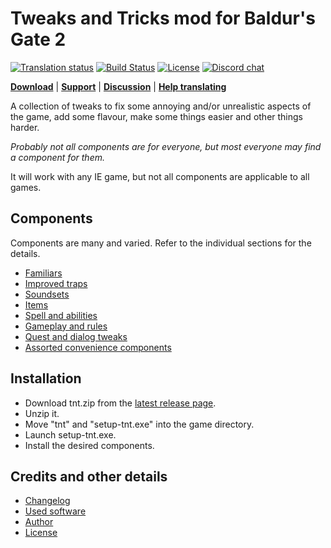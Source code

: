 # Tweaks and Tricks mod for Baldur's Gate 2

[![Translation status](https://tra.bgforge.net/widgets/infinity-engine/-/tweaks-and-tricks/svg-badge.svg)](https://tra.bgforge.net/projects/infinity-engine/tweaks-and-tricks/)
[![Build Status](https://golem.bgforge.net/mods/tweaks-and-tricks/status.svg)](https://golem.bgforge.net/mods/tweaks-and-tricks)
[![License](https://img.shields.io/badge/license-CC%20BY--NC--SA%204.0-blue.svg)](https://creativecommons.org/licenses/by-nc-sa/4.0/)
[![Discord chat](https://img.shields.io/discord/420268540700917760?logo=discord)](https://discord.gg/4Yqfggm)

[__Download__](https://github.com/BGforgeNet/bg2-tweaks-and-tricks/releases/latest)
| [__Support__](https://github.com/BGforgeNet/bg2-tweaks-and-tricks/issues)
| [__Discussion__](https://forums.bgforge.net/viewforum.php?f=31)
| [__Help translating__](https://tra.bgforge.net/projects/infinity-engine/tweaks-and-tricks/)

A collection of tweaks to fix some annoying and/or unrealistic aspects of the game, add some flavour, make some things easier and other things harder.

_Probably not all components are for everyone, but most everyone may find a component for them._

It will work with any IE game, but not all components are applicable to all games.

## Components

Components are many and varied. Refer to the individual sections for the details.

- [Familiars](docs/familiars.md)
- [Improved traps](docs/traps.md)
- [Soundsets](docs/soundsets.md)
- [Items](docs/items.md)
- [Spell and abilities](docs/spells.md)
- [Gameplay and rules](docs/gameplay.md)
- [Quest and dialog tweaks](docs/quests.md)
- [Assorted convenience components](docs/convenience.md)

## Installation
- Download tnt.zip from the [latest release page](https://github.com/BGforgeNet/bg2-tweaks-and-tricks/releases/latest).
- Unzip it.
- Move "tnt" and "setup-tnt.exe" into the game directory.
- Launch setup-tnt.exe.
- Install the desired components.

## Credits and other details
- [Changelog](docs/changelog.md)
- [Used software](docs/credits.md#used-software)
- [Author](docs/credits.md#author)
- [License](docs/credits.md#license)
